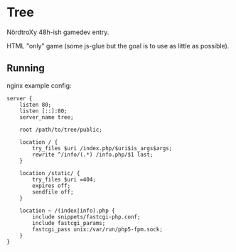 Tree
====

NördtroXy 48h-ish gamedev entry.

HTML "only" game (some js-glue but the goal is to use as little as possible).

Running
-------

nginx example config:

    server {
        listen 80;
        listen [::]:80;
        server_name tree;
    
        root /path/to/tree/public;
    
        location / {
            try_files $uri /index.php/$uri$is_args$args;
            rewrite ^/info/(.*) /info.php/$1 last;
        }
    
        location /static/ {
            try_files $uri =404;
            expires off;
            sendfile off;
        }
    
        location ~ /(index|info).php {
            include snippets/fastcgi-php.conf;
            include fastcgi_params;
            fastcgi_pass unix:/var/run/php5-fpm.sock;
        }
    }

